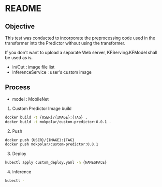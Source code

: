 
# README

## Objective

This test was conducted to incorporate the preprocessing code used in the transformer into the Predictor without using the transformer.

If you don't want to upload a separate Web server, KFServing.KFModel shall be used as is.

- In/Out : image file list
- InferenceService : user's custom image



## Process

* model : MobileNet

1. Custom Predictor Image build
```sh
docker build -t {USER}/{IMAGE}:{TAG} .
docker build -t mokpolar/custom-predictor:0.0.1 .
```

2. Push
```sh
docker push {USER}/{IMAGE}:{TAG}
docker push mokpolar/custom-predictor:0.0.1
```

3. Deploy
```sh
kubectl apply custom_deploy.yaml -n {NAMESPACE}
```

4. Inference
```sh
kubectl -
```
